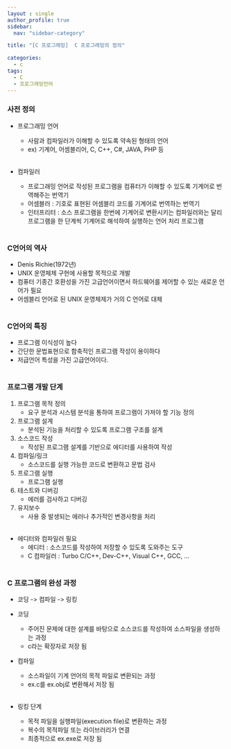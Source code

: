 ```yaml
---
layout : single
author_profile: true
sidebar: 
  nav: "sidebar-category"

title: "[C 프로그래밍]  C 프로그래밍의 정의"

categories:
  - c
tags:
  - C
  - 프로그래밍언어
---
```


### 사전 정의
- 프로그래밍 언어<br>
	- 사람과 컴파일러가 이해할 수 있도록 약속된 형태의 언어<br>
	- ex) 기계어, 어셈블리어, C, C++, C#, JAVA, PHP 등<br><br>

- 컴파일러<br>
	- 프로그래밍 언어로 작성된 프로그램을 컴퓨터가 이해할 수 있도록 기계어로 번역해주는 번역기<br>
	- 어셈블러 : 기호로 표현된 어셈블리 코드를 기계어로 번역하는 번역기<br>
	- 인터프리터 : 소스 프로그램을 한번에 기계어로 변환시키는 컴파일러와는 달리 프로그램을 한 단계씩 기계어로 해석하여 실행하는 언어 처리 프로그램<br><br>

### C언어의 역사
- Denis Richie(1972년)<br>
- UNIX 운영체제 구현에 사용할 목적으로 개발<br>
- 컴퓨터 기종간 호환성을 가진 고급언어이면서 하드웨어를 제어할 수 있는 새로운 언어가 필요<br>
- 어셈블리 언어로 된 UNIX 운영체제가 거의 C 언어로 대체<br><br>

### C언어의 특징
- 프로그램 이식성이 높다<br>
- 간단한 문법표현으로 함축적인 프로그램 작성이 용이하다<br>
- 저급언어 특성을 가진 고급언어이다.<br><br>

### 프로그램 개발 단계
1. 프로그램 목적 정의<br>
	- 요구 분석과 시스템 분석을 통하여 프로그램이 가져야 할 기능 정의<br>
2. 프로그램 설계<br>
	- 분석된 기능을 처리할 수 있도록 프로그램 구조를 설계<br>
3. 소스코드 작성<br>
	- 작성된 프로그램 설계를 기반으로 에디터를 사용하여 작성<br>
4. 컴파일/링크<br>
	- 소스코드를 실행 가능한 코드로 변환하고 문법 검사<br>
5. 프로그램 실행<br>
	- 프로그램 실행<br>
6. 테스트와 디버깅<br>
	- 에러를 검사하고 디버깅<br>
7. 유지보수<br>
	- 사용 중 발생되는 에러나 추가적인 변경사항을 처리<br><br>

- 에디터와 컴파일러 필요<br>
	- 에디터 : 소스코드를 작성하여 저장할 수 있도록 도와주는 도구<br>
	- C 컴파일러 : Turbo C/C++, Dev-C++, Visual C++, GCC, ...<br><br>

### C 프로그램의 완성 과정
- 코딩 -> 컴파일 -> 링킹<br>
- 코딩<br>
	- 주어진 문제에 대한 설계를 바탕으로 소스코드를 작성하여 소스파일을 생성하는 과정<br>
	- c라는 확장자로 저장 됨<br>
- 컴파일<br>
	- 소스파일이 기계 언어의 목적 파일로 변환되는 과정<br>
	- ex.c를 ex.obj로 변환해서 저장 됨<br><br>

- 링킹 단계<br>
	- 목적 파일을 실행파일(execution file)로 변환하는 과정<br>
	- 복수의 목적파일 또는 라이브러리가 연결<br>
	- 최종적으로 ex.exe로 저장 됨<br>

